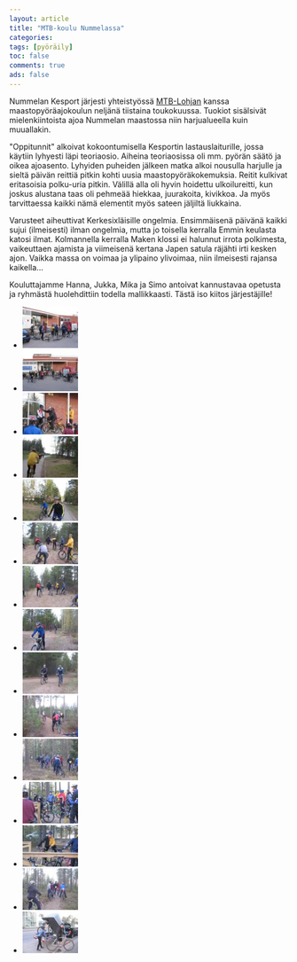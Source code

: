 ```yaml
---
layout: article 
title: "MTB-koulu Nummelassa" 
categories: 
tags: [pyöräily]
toc: false 
comments: true 
ads: false 
---
```


Nummelan Kesport järjesti yhteistyössä [MTB-Lohjan](http://www.mtb-lohja.com/)
kanssa maastopyöräajokoulun neljänä tiistaina toukokuussa. Tuokiot sisälsivät
mielenkiintoista ajoa Nummelan maastossa niin harjualueella kuin
muuallakin.

"Oppitunnit" alkoivat kokoontumisella Kesportin lastauslaiturille, jossa
käytiin lyhyesti läpi teoriaosio. Aiheina teoriaosissa oli mm. pyörän
säätö ja oikea ajoasento. Lyhyiden puheiden jälkeen matka alkoi nousulla
harjulle ja sieltä päivän reittiä pitkin kohti uusia
maastopyöräkokemuksia. Reitit kulkivat eritasoisia polku-uria pitkin.
Välillä alla oli hyvin hoidettu ulkoilureitti, kun joskus alustana taas
oli pehmeää hiekkaa, juurakoita, kivikkoa. Ja myös tarvittaessa kaikki
nämä elementit myös sateen jäljiltä liukkaina.

Varusteet aiheuttivat Kerkesixläisille ongelmia. Ensimmäisenä päivänä
kaikki sujui (ilmeisesti) ilman ongelmia, mutta jo toisella kerralla
Emmin keulasta katosi ilmat. Kolmannella kerralla Maken klossi ei
halunnut irrota polkimesta, vaikeuttaen ajamista ja viimeisenä kertana
Japen satula räjähti irti kesken ajon. Vaikka massa on voimaa ja
ylipaino ylivoimaa, niin ilmeisesti rajansa kaikella...

Kouluttajamme Hanna, Jukka, Mika ja Simo antoivat kannustavaa opetusta
ja ryhmästä huolehdittiin todella mallikkaasti. Tästä iso kiitos
järjestäjille!

<div class="image-gallery" markdown="1">

-   [![](/images/mtb-koulu-nummelassa/Thumbnails/MTB-koulu%20004.jpg)](/images/mtb-koulu-nummelassa/MTB-koulu%20004.jpg)
-   [![](/images/mtb-koulu-nummelassa/Thumbnails/MTB-koulu%20005.jpg)](/images/mtb-koulu-nummelassa/MTB-koulu%20005.jpg)
-   [![](/images/mtb-koulu-nummelassa/Thumbnails/MTB-koulu%20006.jpg)](/images/mtb-koulu-nummelassa/MTB-koulu%20006.jpg)
-   [![](/images/mtb-koulu-nummelassa/Thumbnails/MTB-koulu%20007.jpg)](/images/mtb-koulu-nummelassa/MTB-koulu%20007.jpg)
-   [![](/images/mtb-koulu-nummelassa/Thumbnails/MTB-koulu%20008.jpg)](/images/mtb-koulu-nummelassa/MTB-koulu%20008.jpg)
-   [![](/images/mtb-koulu-nummelassa/Thumbnails/MTB-koulu%20010.jpg)](/images/mtb-koulu-nummelassa/MTB-koulu%20010.jpg)
-   [![](/images/mtb-koulu-nummelassa/Thumbnails/MTB-koulu%20011.jpg)](/images/mtb-koulu-nummelassa/MTB-koulu%20011.jpg)
-   [![](/images/mtb-koulu-nummelassa/Thumbnails/MTB-koulu%20016.jpg)](/images/mtb-koulu-nummelassa/MTB-koulu%20016.jpg)
-   [![](/images/mtb-koulu-nummelassa/Thumbnails/MTB-koulu%20017.jpg)](/images/mtb-koulu-nummelassa/MTB-koulu%20017.jpg)
-   [![](/images/mtb-koulu-nummelassa/Thumbnails/MTB-koulu%20018.jpg)](/images/mtb-koulu-nummelassa/MTB-koulu%20018.jpg)
-   [![](/images/mtb-koulu-nummelassa/Thumbnails/MTB-koulu%20019.jpg)](/images/mtb-koulu-nummelassa/MTB-koulu%20019.jpg)
-   [![](/images/mtb-koulu-nummelassa/Thumbnails/MTB-koulu%20020.jpg)](/images/mtb-koulu-nummelassa/MTB-koulu%20020.jpg)
-   [![](/images/mtb-koulu-nummelassa/Thumbnails/MTB-koulu%20021.jpg)](/images/mtb-koulu-nummelassa/MTB-koulu%20021.jpg)
-   [![](/images/mtb-koulu-nummelassa/Thumbnails/MTB-koulu%20022.jpg)](/images/mtb-koulu-nummelassa/MTB-koulu%20022.jpg)
-   [![](/images/mtb-koulu-nummelassa/Thumbnails/MTB-koulu%20024.jpg)](/images/mtb-koulu-nummelassa/MTB-koulu%20024.jpg)

</div>
